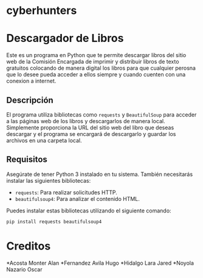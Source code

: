 # cyberhunters
# Descargador de Libros
Este es un programa en Python que te permite descargar libros del sitio web de la Comisión Encargada de imprimir y distribuir libros de texto gratuitos colocando de manera digital los libros para que cualquier perosna que lo desee pueda acceder a ellos siempre y cuando cuenten con una conexion a internet.

## Descripción

El programa utiliza  bibliotecas como `requests` y `BeautifulSoup` para acceder a las páginas web de los libros y descargarlos de manera local. Simplemente proporciona la URL del sitio web del libro que deseas descargar y el programa se encargará de descargarlo y guardar los archivos en una carpeta local.

## Requisitos

Asegúrate de tener Python 3 instalado en tu sistema. También necesitarás instalar las siguientes bibliotecas:

- `requests`: Para realizar solicitudes HTTP.
- `beautifulsoup4`: Para analizar el contenido HTML.

Puedes instalar estas bibliotecas utilizando el siguiente comando:

```bash
pip install requests beautifulsoup4
```
# Creditos 

*Acosta Monter Alan 
*Fernandez Avila Hugo
*Hidalgo Lara Jared
*Noyola Nazario Oscar


